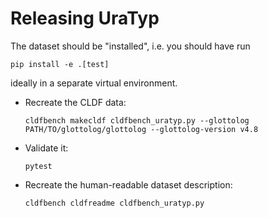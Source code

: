 # Releasing UraTyp

The dataset should be "installed", i.e. you should have run
```shell
pip install -e .[test]
```
ideally in a separate virtual environment.


- Recreate the CLDF data:
  ```shell
  cldfbench makecldf cldfbench_uratyp.py --glottolog PATH/TO/glottolog/glottolog --glottolog-version v4.8
  ```
- Validate it:
  ```shell
  pytest
  ```
- Recreate the human-readable dataset description:
  ```shell
  cldfbench cldfreadme cldfbench_uratyp.py
  ```

